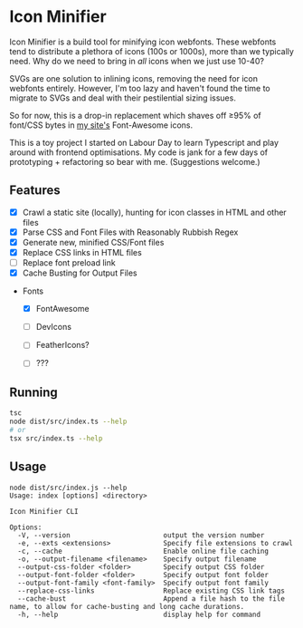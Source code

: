 # Icon Minifier

Icon Minifier is a build tool for minifying icon webfonts. These webfonts tend to distribute a plethora of icons (100s or 1000s), more than we typically need. Why do we need to bring in *all* icons when we just use 10-40?

SVGs are one solution to inlining icons, removing the need for icon webfonts entirely. However, I'm too lazy and haven't found the time to migrate to SVGs and deal with their pestilential sizing issues.

So for now, this is a drop-in replacement which shaves off ≥95% of font/CSS bytes in [my site's](https://trebledj.me) Font-Awesome icons.

This is a toy project I started on Labour Day to learn Typescript and play around with frontend optimisations. My code is jank for a few days of prototyping + refactoring so bear with me. (Suggestions welcome.)

## Features

- [x] Crawl a static site (locally), hunting for icon classes in HTML and other files
- [x] Parse CSS and Font Files with Reasonably Rubbish Regex
- [x] Generate new, minified CSS/Font files
- [x] Replace CSS links in HTML files
- [ ] Replace font preload link
- [x] Cache Busting for Output Files
- Fonts
  - [x] FontAwesome
  - [ ] DevIcons
  - [ ] FeatherIcons?
  - [ ] ???


## Running

```sh
tsc
node dist/src/index.ts --help
# or
tsx src/index.ts --help
```

## Usage

```
node dist/src/index.js --help
Usage: index [options] <directory>

Icon Minifier CLI

Options:
  -V, --version                       output the version number
  -e, --exts <extensions>             Specify file extensions to crawl
  -c, --cache                         Enable online file caching
  -o, --output-filename <filename>    Specify output filename
  --output-css-folder <folder>        Specify output CSS folder
  --output-font-folder <folder>       Specify output font folder
  --output-font-family <font-family>  Specify output font family
  --replace-css-links                 Replace existing CSS link tags
  --cache-bust                        Append a file hash to the file name, to allow for cache-busting and long cache durations.
  -h, --help                          display help for command
```
